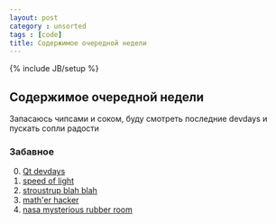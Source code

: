 ```yaml
---
layout: post
category : unsorted
tags : [code]
title: Содержимое очередной недели
---
```

{% include JB/setup %}

## Содержимое очередной недели

Запасаюсь чипсами и соком, буду смотреть последние devdays и пускать сопли радости

### Забавное

0. [Qt devdays](http://www.youtube.com/playlist?list=PLizsthdRd0YzYe5T3Txgg7TUGVi-ijq4d)
0. [speed of light](http://www.amnh.org/education/resources/rfl/web/essaybooks/cosmic/p_roemer.html)
0. [stroustrup blah blah](http://www.theregister.co.uk/2012/12/13/stroustrup_on_c_plus_plus/)
0. [math'er hacker](http://www.evanmiller.org/mathematical-hacker.html)
0. [nasa mysterious rubber room](http://scriptunasimages.wordpress.com/2012/11/23/inside-nasas-rubber-room/)

